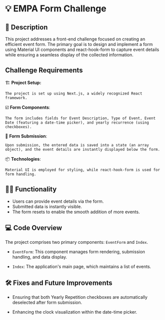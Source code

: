 # 💡 EMPA Form Challenge

## 💬 Description

This project addresses a front-end challenge focused on creating an efficient event form. The primary goal is to design and implement a form using Material UI components and react-hook-form to capture event details while ensuring a seamless display of the collected information.

## Challenge Requirements

🏗️ **Project Setup:** 
    
    The project is set up using Next.js, a widely recognized React framework.

☑️ **Form Components**: 

    The form includes fields for Event Description, Type of Event, Event Date (featuring a date-time picker), and yearly recurrence (using checkboxes).

📝 **Form Submission**: 

    Upon submission, the entered data is saved into a state (an array object), and the event details are instantly displayed below the form.

📦 **Technologies**: 

    Material UI is employed for styling, while react-hook-form is used for form handling.

## 👩‍💻 Functionality

- Users can provide event details via the form.
- Submitted data is instantly visible.
- The form resets to enable the smooth addition of more events.

## 💻 Code Overview

The project comprises two primary components: `EventForm` and `Index`.

- `EventForm`: This component manages form rendering, submission handling, and data display.

- `Index`: The application's main page, which maintains a list of events.


## 🛠️ Fixes and Future Improvements

- Ensuring that both Yearly Repetition checkboxes are automatically deselected after form submission.

- Enhancing the clock visualization within the date-time picker.



